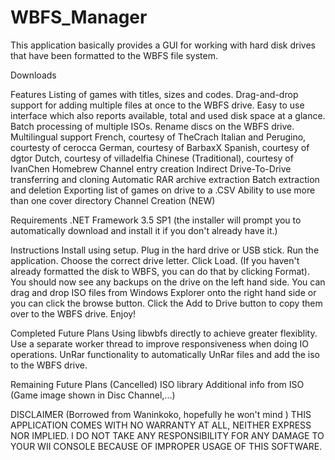 # WBFS_Manager
This application basically provides a GUI for working with hard disk drives that have been formatted to the WBFS file system.

Downloads

Features
Listing of games with titles, sizes and codes.
Drag-and-drop support for adding multiple files at once to the WBFS drive.
Easy to use interface which also reports available, total and used disk space at a glance.
Batch processing of multiple ISOs.
Rename discs on the WBFS drive.
Multilingual support
French, courtesy of TheCrach
Italian and Perugino, courtesty of cerocca
German, courtesy of BarbaxX
Spanish, courtesy of dgtor
Dutch, courtesy of villadelfia
Chinese (Traditional), courtesy of IvanChen
Homebrew Channel entry creation
Indirect Drive-To-Drive transferring and cloning
Automatic RAR archive extraction
Batch extraction and deletion
Exporting list of games on drive to a .CSV
Ability to use more than one cover directory
Channel Creation (NEW)

Requirements
.NET Framework 3.5 SP1 (the installer will prompt you to automatically download and install it if you don't already have it.)

Instructions
Install using setup.
Plug in the hard drive or USB stick.
Run the application.
Choose the correct drive letter.
Click Load. (If you haven't already formatted the disk to WBFS, you can do that by clicking Format).
You should now see any backups on the drive on the left hand side.
You can drag and drop ISO files from Windows Explorer onto the right hand side or you can click the browse button.
Click the Add to Drive button to copy them over to the WBFS drive.
Enjoy!

Completed Future Plans
Using libwbfs directly to achieve greater flexiblity.
Use a separate worker thread to improve responsiveness when doing IO operations.
UnRar functionality to automatically UnRar files and add the iso to the WBFS drive.

Remaining Future Plans (Cancelled)
ISO library
Additional info from ISO (Game image shown in Disc Channel,...)

DISCLAIMER (Borrowed from Waninkoko, hopefully he won't mind )
THIS APPLICATION COMES WITH NO WARRANTY AT ALL, NEITHER EXPRESS NOR IMPLIED.
I DO NOT TAKE ANY RESPONSIBILITY FOR ANY DAMAGE TO YOUR WII CONSOLE
BECAUSE OF IMPROPER USAGE OF THIS SOFTWARE.
